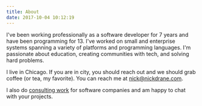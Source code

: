 ```yaml
---
title: About
date: 2017-10-04 10:12:19
---
```


I've been working professionally as a software developer for 7 years and have been programming for 13. I've worked on small and enterprise systems spanning a variety of platforms and programming languages. I'm passionate about education, creating communities with tech, and solving hard problems.

I live in Chicago. If you are in city, you should reach out and we should grab coffee (or tea, my favorite). You can reach me at [nick@nickdrane.com](mailto:nick@nickdrane.com).

I also do [consulting work](/hire-me) for software companies and am happy to chat with your projects.
